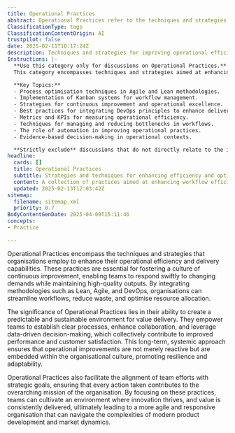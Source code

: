 ```yaml
---
title: Operational Practices
abstract: Operational Practices refer to the techniques and strategies that organisations implement to improve their operational efficiency and delivery capabilities. Originating from methodologies such as Lean, Agile, and DevOps, these practices are utilised to streamline workflows, minimise waste, and optimise resource allocation. Their importance lies in fostering a culture of continuous improvement, enabling teams to swiftly adapt to changing demands while ensuring high-quality outputs. By establishing clear processes and enhancing collaboration, Operational Practices empower teams to make data-driven decisions, which collectively enhance performance and customer satisfaction. This systemic approach ensures that operational improvements are ingrained within the organisational culture, promoting resilience and adaptability rather than being merely reactive. Furthermore, Operational Practices align team efforts with strategic goals, ensuring that every action contributes to the organisation's overarching mission. By prioritising these practices, organisations can create an environment conducive to innovation and consistent value delivery, ultimately leading to a more agile and responsive structure capable of navigating the complexities of modern product development and market dynamics.
ClassificationType: tags
ClassificationContentOrigin: AI
trustpilot: false
date: 2025-02-11T10:17:24Z
description: Techniques and strategies for improving operational efficiency and delivery.
Instructions: |-
  **Use this category only for discussions on Operational Practices.**  
  This category encompasses techniques and strategies aimed at enhancing operational efficiency and delivery within Agile, DevOps, and Lean frameworks. It focuses on the practical application of methodologies that streamline processes, reduce waste, and improve overall performance in organisational settings.

  **Key Topics:**
  - Process optimisation techniques in Agile and Lean methodologies.
  - Implementation of Kanban systems for workflow management.
  - Strategies for continuous improvement and operational excellence.
  - Best practices for integrating DevOps principles to enhance delivery speed and quality.
  - Metrics and KPIs for measuring operational efficiency.
  - Techniques for managing and reducing bottlenecks in workflows.
  - The role of automation in improving operational practices.
  - Evidence-based decision-making in operational contexts.

  **Strictly exclude** discussions that do not directly relate to the improvement of operational efficiency, such as theoretical debates without practical application, unrelated business strategies, or content that misinterprets the core principles of Agile, DevOps, or Lean methodologies.
headline:
  cards: []
  title: Operational Practices
  subtitle: Strategies and techniques for enhancing efficiency and optimising delivery in operational workflows.
  content: A collection of practices aimed at enhancing workflow efficiency and delivery effectiveness. Posts explore visual management, work-in-progress limits, continuous improvement, and performance metrics, drawing insights from systems thinking, complexity theory, and empirical evidence to foster adaptive and responsive operational environments.
  updated: 2025-02-13T12:03:42Z
sitemap:
  filename: sitemap.xml
  priority: 0.7
BodyContentGenDate: 2025-04-09T15:11:46
concepts:
- Practice

---
```

Operational Practices encompass the techniques and strategies that organisations employ to enhance their operational efficiency and delivery capabilities. These practices are essential for fostering a culture of continuous improvement, enabling teams to respond swiftly to changing demands while maintaining high-quality outputs. By integrating methodologies such as Lean, Agile, and DevOps, organisations can streamline workflows, reduce waste, and optimise resource allocation.

The significance of Operational Practices lies in their ability to create a predictable and sustainable environment for value delivery. They empower teams to establish clear processes, enhance collaboration, and leverage data-driven decision-making, which collectively contribute to improved performance and customer satisfaction. This long-term, systemic approach ensures that operational improvements are not merely reactive but are embedded within the organisational culture, promoting resilience and adaptability.

Operational Practices also facilitate the alignment of team efforts with strategic goals, ensuring that every action taken contributes to the overarching mission of the organisation. By focusing on these practices, teams can cultivate an environment where innovation thrives, and value is consistently delivered, ultimately leading to a more agile and responsive organisation that can navigate the complexities of modern product development and market dynamics.
